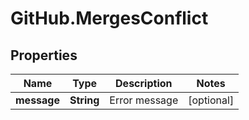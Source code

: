 # GitHub.MergesConflict

## Properties

Name | Type | Description | Notes
------------ | ------------- | ------------- | -------------
**message** | **String** | Error message | [optional] 


